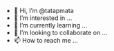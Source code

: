 - 👋 Hi, I’m @tatapmata
- 👀 I’m interested in ...
- 🌱 I’m currently learning ...
- 💞️ I’m looking to collaborate on ...
- 📫 How to reach me ...

<!---
tatapmata/tatapmata is a ✨ special ✨ repository because its `README.md` (this file) appears on your GitHub profile.
You can click the Preview link to take a look at your changes.
--->
